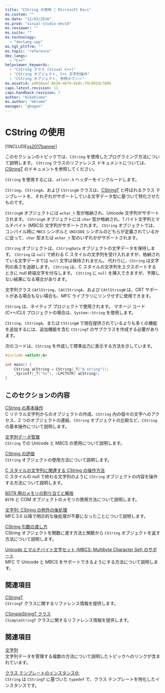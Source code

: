 ```yaml
---
title: "CString の使用 | Microsoft Docs"
ms.custom: ""
ms.date: "12/03/2016"
ms.prod: "visual-studio-dev14"
ms.reviewer: ""
ms.suite: ""
ms.technology: 
  - "devlang-cpp"
ms.tgt_pltfrm: ""
ms.topic: "reference"
dev_langs: 
  - "C++"
helpviewer_keywords: 
  - "CString クラス (Visual C++)"
  - "CString オブジェクト, C++ 文字列操作"
  - "CString オブジェクト, 参照カウント"
ms.assetid: ed018aaf-8b10-46f9-828c-f9c092dc7609
caps.latest.revision: 11
caps.handback.revision: 7
author: "mikeblome"
ms.author: "mblome"
manager: "ghogen"
---
```

# CString の使用
[!INCLUDE[vs2017banner](../assembler/inline/includes/vs2017banner.md)]

このセクションのトピックでは、`CString` を使用したプログラミング方法について説明します。  `CString` クラスのリファレンス ドキュメントについては、[CStringT](../atl-mfc-shared/reference/cstringt-class.md) のドキュメントを参照してください。  
  
 `CString` を使用するには、`atlstr.h` ヘッダーをインクルードします。  
  
 `CString`、`CStringA`、および `CStringW` クラスは、[CStringT](../atl-mfc-shared/reference/cstringt-class.md) と呼ばれるクラス テンプレートを、それぞれがサポートしている文字データ型に基づいて特化させたものです。  
  
 `CStringW` オブジェクトには `wchar_t` 型が格納され、Unicode 文字列がサポートされます。  `CStringA` オブジェクトには `char` 型が格納され、1 バイト文字列とマルチバイト \(MBCS\) 文字列がサポートされます。  `CString` オブジェクトでは、コンパイル時に `MBCS` シンボルと `UNICODE` シンボルのどちらが定義されているかに従って、`char` 型または `wchar_t` 型のいずれかがサポートされます。  
  
 `CString` オブジェクトは、`CStringData` オブジェクトの文字データを保持します。  `CString` は `null` で終わる C スタイルの文字列を受け入れますが、格納されている文字データでは `null` 文字は保持されません。  代わりに、`CString` は文字列の長さを追跡します。  `CString` は、C スタイルの文字列をエクスポートするときに null 終端文字を付与します。  `CString` に `null` を挿入できますが、予期しない結果になる場合があります。  
  
 文字列クラス `CAtlString`、`CAtlStringA`、および `CAtlStringW` は、CRT サポートがある場合もない場合も、MFC ライブラリにリンクせずに使用できます。  
  
 `CString` は、ネイティブ プロジェクトで使用されます。  マネージ コード \(C\+\+\/CLI\) プロジェクトの場合は、`System::String` を使用します。  
  
 `CString`、`CStringA`、または `CStringW` で現在提供されているよりも多くの機能を追加するには、追加機能を含む `CStringT` のサブクラスを作成する必要があります。  
  
 次のコードは、`CString` を作成して標準出力に表示する方法を示しています。  
  
```cpp  
#include <atlstr.h>  
  
int main() {  
    CString aCString = CString(_T("A string"));  
    _tprintf(_T("%s"), (LPCTSTR) aCString);  
}  
```  
  
## このセクションの内容  
 [CString の基本操作](../atl-mfc-shared/basic-cstring-operations.md)  
 C リテラル文字列からのオブジェクトの作成、`CString` 内の個々の文字へのアクセス、2 つのオブジェクトの連結、`CString` オブジェクトの比較など、`CString` の基本操作について説明します。  
  
 [文字列データ管理](../atl-mfc-shared/string-data-management.md)  
 `CString` での Unicode と MBCS の使用について説明します。  
  
 [CString の評価](../atl-mfc-shared/cstring-semantics.md)  
 `CString` オブジェクトの使用方法について説明します。  
  
 [C スタイルの文字列に関連する CString の操作方法](../atl-mfc-shared/cstring-operations-relating-to-c-style-strings.md)  
 C スタイルの null で終わる文字列のように `CString` オブジェクトの内容を操作する方法について説明します。  
  
 [BSTR 用のメモリの割り当てと解放](../atl-mfc-shared/allocating-and-releasing-memory-for-a-bstr.md)  
 `BSTR` と COM オブジェクトのメモリの使用方法について説明します。  
  
 [文字列: CString の例外の後処理](../atl-mfc-shared/cstring-exception-cleanup.md)  
 MFC 3.0 以降で明示的な後処理が不要になったことについて説明します。  
  
 [CString 引数の渡し方](../atl-mfc-shared/cstring-argument-passing.md)  
 CString オブジェクトを関数に渡す方法と関数から `CString` オブジェクトを返す方法について説明します。  
  
 [Unicode とマルチバイト文字セット \(MBCS: Multibyte Character Set\) のサポート](../atl-mfc-shared/unicode-and-multibyte-character-set-mbcs-support.md)  
 MFC で Unicode と MBCS をサポートできるようにする方法について説明します。  
  
## 関連項目  
 [CStringT](../atl-mfc-shared/reference/cstringt-class.md)  
 `CStringT` クラスに関するリファレンス情報を提供します。  
  
 [CSimpleStringT クラス](../atl-mfc-shared/reference/csimplestringt-class.md)  
 `CSimpleStringT` クラスに関するリファレンス情報を提供します。  
  
## 関連項目  
 [文字列](../atl-mfc-shared/strings-atl-mfc.md)  
 文字列データを管理する複数の方法について説明したトピックへのリンクが含まれています。  
  
 [クラス テンプレートのインスタンス化](../Topic/Class%20Template%20Instantiation.md)  
 `CString` は `CStringT` に基づいた `typedef` で、クラス テンプレートを特化したインスタンスです。